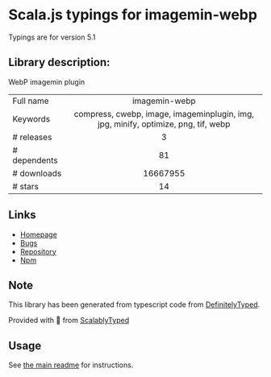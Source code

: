 
# Scala.js typings for imagemin-webp

Typings are for version 5.1

## Library description:
WebP imagemin plugin

|                    |                 |
| ------------------ | :-------------: |
| Full name          | imagemin-webp |
| Keywords           | compress, cwebp, image, imageminplugin, img, jpg, minify, optimize, png, tif, webp |
| # releases         | 3 |
| # dependents       | 81 |
| # downloads        | 16667955 |
| # stars            | 14 |

## Links
- [Homepage](https://github.com/imagemin/imagemin-webp#readme)
- [Bugs](https://github.com/imagemin/imagemin-webp/issues)
- [Repository](https://github.com/imagemin/imagemin-webp)
- [Npm](https://www.npmjs.com/package/imagemin-webp)
    


## Note
This library has been generated from typescript code from [DefinitelyTyped](https://definitelytyped.org).

Provided with :purple_heart: from [ScalablyTyped](https://github.com/oyvindberg/ScalablyTyped)

## Usage
See [the main readme](../../readme.md) for instructions.


